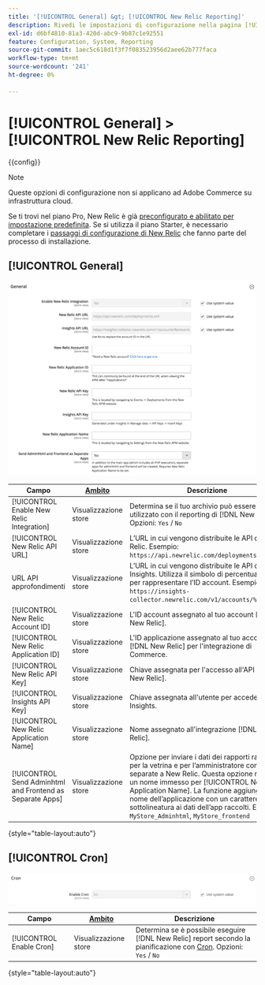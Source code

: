 ```yaml
---
title: '[!UICONTROL General] &gt; [!UICONTROL New Relic Reporting]'
description: Rivedi le impostazioni di configurazione nella pagina [!UICONTROL General] &gt; [!UICONTROL New Relic Reporting] dell'amministratore di Commerce.
exl-id: d6bf4810-81a3-420d-abc9-9b87c1e92551
feature: Configuration, System, Reporting
source-git-commit: 1aec5c618d1f3f7f083523956d2aee62b777faca
workflow-type: tm+mt
source-wordcount: '241'
ht-degree: 0%

---
```


# [!UICONTROL General] > [!UICONTROL New Relic Reporting]

{{config}}

>[!NOTE]
>Queste opzioni di configurazione non si applicano ad Adobe Commerce su infrastruttura cloud.
>
>Se ti trovi nel piano Pro, New Relic è già [preconfigurato e abilitato per impostazione predefinita](https://experienceleague.adobe.com/docs/commerce-cloud-service/user-guide/monitor/new-relic/new-relic-service.html). Se si utilizza il piano Starter, è necessario completare i [passaggi di configurazione di New Relic](https://experienceleague.adobe.com/docs/commerce-cloud-service/user-guide/monitor/new-relic/account-management.html#configure-new-relic-for-starter-environment) che fanno parte del processo di installazione.

## [!UICONTROL General]

![Generale](./assets/new-relic-reporting-general.png)<!-- zoom -->

<!-- [General](https://docs.magento.com/user-guide/reports/new-relic-reporting.html) -->

| Campo | [Ambito](../../getting-started/websites-stores-views.md#scope-settings) | Descrizione |
|--- |--- |--- |
| [!UICONTROL Enable New Relic Integration] | Visualizzazione store | Determina se il tuo archivio può essere utilizzato con il reporting di [!DNL New Relic]. Opzioni: `Yes` / `No` |
| [!UICONTROL New Relic API URL] | Visualizzazione store | L’URL in cui vengono distribuite le API di New Relic. Esempio: `https://api.newrelic.com/deployments.xml` |
| URL API approfondimenti | Visualizzazione store | L’URL in cui vengono distribuite le API di Insights. Utilizza il simbolo di percentuale (%) per rappresentare l’ID account. Esempio: `https://insights-collector.newrelic.com/v1/accounts/%s/events` |
| [!UICONTROL New Relic Account ID] | Visualizzazione store | L&#39;ID account assegnato al tuo account [!DNL New Relic]. |
| [!UICONTROL New Relic Application ID] | Visualizzazione store | L&#39;ID applicazione assegnato al tuo account [!DNL New Relic] per l&#39;integrazione di Commerce. |
| [!UICONTROL New Relic API Key] | Visualizzazione store | Chiave assegnata per l&#39;accesso all&#39;API [!DNL New Relic]. |
| [!UICONTROL Insights API Key] | Visualizzazione store | Chiave assegnata all&#39;utente per accedere a Insights. |
| [!UICONTROL New Relic Application Name] | Visualizzazione store | Nome assegnato all&#39;integrazione [!DNL New Relic]. |
| [!UICONTROL Send Adminhtml and Frontend as Separate Apps] | Visualizzazione store | Opzione per inviare i dati dei rapporti raccolti per la vetrina e per l’amministratore come app separate a New Relic. Questa opzione richiede un nome immesso per [!UICONTROL New Relic Application Name]. La funzione aggiunge il nome dell’applicazione con un carattere di sottolineatura ai dati dell’app raccolti. Esempio: `MyStore_Adminhtml`, `MyStore_frontend` |

{style="table-layout:auto"}

## [!UICONTROL Cron]

![Cron](./assets/new-relic-reporting-cron.png)<!-- zoom -->

<!-- Cron](https://docs.magento.com/user-guide/system/cron.html) -->

| Campo | [Ambito](../../getting-started/websites-stores-views.md#scope-settings) | Descrizione |
|--- |--- |--- |
| [!UICONTROL Enable Cron] | Visualizzazione store | Determina se è possibile eseguire [!DNL New Relic] report secondo la pianificazione con [Cron](../../systems/cron.md). Opzioni: `Yes` / `No` |

{style="table-layout:auto"}
